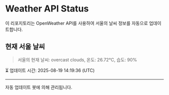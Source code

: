 
# Weather API Status

이 리포지토리는 OpenWeather API를 사용하여 서울의 날씨 정보를 자동으로 업데이트합니다.

## 현재 서울 날씨
> 서울의 현재 날씨: overcast clouds, 온도: 26.72°C, 습도: 90%

⏳ 업데이트 시간: 2025-08-19 14:19:36 (UTC)

---
자동 업데이트 봇에 의해 관리됩니다.
